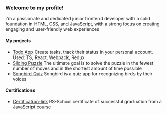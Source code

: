 <!--
**Kavume/Kavume** is a ✨ _special_ ✨ repository because its `README.md` (this file) appears on your GitHub profile.

Here are some ideas to get you started:

- 🔭 I’m currently working on ...
- 🌱 I’m currently learning ...
- 👯 I’m looking to collaborate on ...
- 🤔 I’m looking for help with ...
- 💬 Ask me about ...
- 📫 How to reach me: ...
- 😄 Pronouns: ...
- ⚡ Fun fact: ...
-->

### Welcome to my profile!
I'm a passionate and dedicated junior frontend developer with a solid foundation in HTML, CSS, and JavaScript, with a strong focus on creating engaging and user-friendly web experiences 

#### My projects 
- [Todo App](https://develop--kavume-todo-app.netlify.app/) Create tasks, track their status in your personal account. Used: TS, React, Webpack, Redux
- [Sliding Puzzle](https://develop--gem-puzzle-game-presentation.netlify.app/) The ultimate goal is to solve the puzzle in the fewest number of moves and in the shortest amount of time possible
- [Songbird Quiz](https://kavume.github.io/songbird/pages/start_page/index.html) Songbird is a quiz app for recognizing birds by their voices

#### Certifications
- [Certification-link](https://app.rs.school/certificate/9t7plmsu ) RS-School certificate of successful graduation from a JavaScript course
